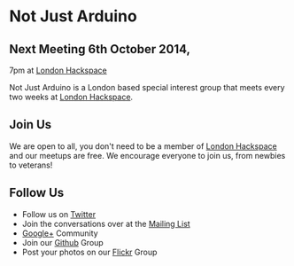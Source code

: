 Not Just Arduino
=======

## Next Meeting 6th October 2014, 
7pm at [London Hackspace]

Not Just Arduino is a London based special interest group that meets every two weeks at [London Hackspace].

Join Us
---------------

We are open to all, you don't need to be a member of [London Hackspace] and our meetups are free.  We encourage everyone to join us, from newbies to veterans!

Follow Us
---------------
* Follow us on [Twitter]
* Join the conversations over at the [Mailing List]
* [Google+] Community
* Join our [Github] Group
* Post your photos on our [Flickr] Group


[London Hackspace]: http://london.hackspace.org
[Twitter]: http://twitter.com/notjustarduino
[Mailing List]: https://groups.google.com/forum/#!forum/not-just-arduino
[Google+]: https://plus.google.com/u/1/communities/115258632534992613977
[Github]: https://github.com/NotJustArduino
[Flickr]: http://www.flickr.com/groups/notjustarduino
